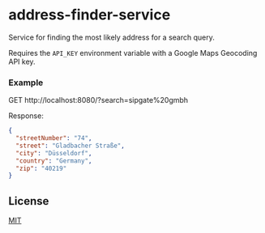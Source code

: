 # address-finder-service

Service for finding the most likely address for a search query.

Requires the `API_KEY` environment variable with a Google Maps Geocoding API key.

### Example

GET http://localhost:8080/?search=sipgate%20gmbh

Response:

```json
{
  "streetNumber": "74",
  "street": "Gladbacher Straße",
  "city": "Düsseldorf",
  "country": "Germany",
  "zip": "40219"
}
```

## License

[MIT](LICENSE)
